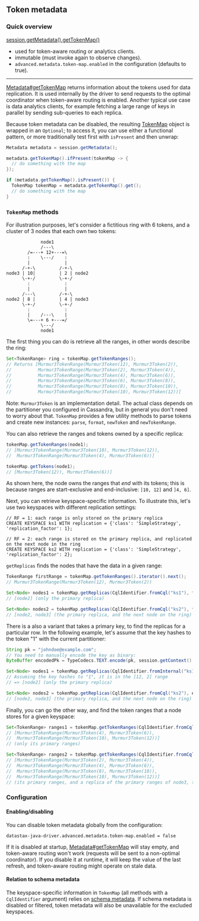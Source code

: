 ## Token metadata

### Quick overview

[session.getMetadata().getTokenMap()][Metadata#getTokenMap]

* used for token-aware routing or analytics clients.
* immutable (must invoke again to observe changes).
* `advanced.metadata.token-map.enabled` in the configuration (defaults to true).

-----

[Metadata#getTokenMap] returns information about the tokens used for data replication. It is used
internally by the driver to send requests to the optimal coordinator when token-aware routing is
enabled. Another typical use case is data analytics clients, for example fetching a large range of
keys in parallel by sending sub-queries to each replica. 

Because token metadata can be disabled, the resulting [TokenMap] object is wrapped in an `Optional`;
to access it, you can use either a functional pattern, or more traditionally test first with
`isPresent` and then unwrap:  

```java
Metadata metadata = session.getMetadata();

metadata.getTokenMap().ifPresent(tokenMap -> {
  // do something with the map
});

if (metadata.getTokenMap().isPresent()) {
  TokenMap tokenMap = metadata.getTokenMap().get();
  // do something with the map
}
```


### `TokenMap` methods

For illustration purposes, let's consider a fictitious ring with 6 tokens, and a cluster of 3 nodes
that each own two tokens:

```ditaa
             node1
             /---\
        /=---+ 12+---=\
        :    \---/    :
        |             |
      /-+-\         /-+-\
node3 | 10|         | 2 | node2
      \-+-/         \-+-/
        :             :
        |             |
      /---\         /-+-\
node2 | 8 |         | 4 | node3
      \-+-/         \-+-/
        :             :
        |    /---\    |
        \=---+ 6 +---=/
             \---/
             node1
```

The first thing you can do is retrieve all the ranges, in other words describe the ring:

```java
Set<TokenRange> ring = tokenMap.getTokenRanges();
// Returns [Murmur3TokenRange(Murmur3Token(12), Murmur3Token(2)),
//          Murmur3TokenRange(Murmur3Token(2), Murmur3Token(4)),
//          Murmur3TokenRange(Murmur3Token(4), Murmur3Token(6)),
//          Murmur3TokenRange(Murmur3Token(6), Murmur3Token(8)),
//          Murmur3TokenRange(Murmur3Token(8), Murmur3Token(10)),
//          Murmur3TokenRange(Murmur3Token(10), Murmur3Token(12))]
```

Note: `Murmur3Token` is an implementation detail. The actual class depends on the partitioner
you configured in Cassandra, but in general you don't need to worry about that. `TokenMap` provides
a few utility methods to parse tokens and create new instances: `parse`, `format`, `newToken` and
`newTokenRange`.

You can also retrieve the ranges and tokens owned by a specific replica:

```java
tokenMap.getTokenRanges(node1);
// [Murmur3TokenRange(Murmur3Token(10), Murmur3Token(12)),
//  Murmur3TokenRange(Murmur3Token(4), Murmur3Token(6))]

tokenMap.getTokens(node1);
// [Murmur3Token(12)), Murmur3Token(6))]
``` 

As shown here, the node owns the ranges that *end* with its tokens; this is because ranges are
start-exclusive and end-inclusive: `]10, 12]` and `]4, 6]`.

Next, you can retrieve keyspace-specific information. To illustrate this, let's use two keyspaces
with different replication settings:

```
// RF = 1: each range is only stored on the primary replica
CREATE KEYSPACE ks1 WITH replication = {'class': 'SimpleStrategy', 'replication_factor': 1};

// RF = 2: each range is stored on the primary replica, and replicated on the next node in the ring
CREATE KEYSPACE ks2 WITH replication = {'class': 'SimpleStrategy', 'replication_factor': 2};
```

`getReplicas` finds the nodes that have the data in a given range:

```java
TokenRange firstRange = tokenMap.getTokenRanges().iterator().next();
// Murmur3TokenRange(Murmur3Token(12), Murmur3Token(2))

Set<Node> nodes1 = tokenMap.getReplicas(CqlIdentifier.fromCql("ks1"), firstRange);
// [node2] (only the primary replica)

Set<Node> nodes2 = tokenMap.getReplicas(CqlIdentifier.fromCql("ks2"), firstRange);
// [node2, node3] (the primary replica, and the next node on the ring)
```

There is a also a variant that takes a primary key, to find the replicas for a particular row. In
the following example, let's assume that the key hashes to the token "1" with the current
partitioner:

```java
String pk = "johndoe@example.com";
// You need to manually encode the key as binary:
ByteBuffer encodedPk = TypeCodecs.TEXT.encode(pk, session.getContext().getProtocolVersion());

Set<Node> nodes1 = tokenMap.getReplicas(CqlIdentifier.fromInternal("ks1"), encodedPk);
// Assuming the key hashes to "1", it is in the ]12, 2] range
// => [node2] (only the primary replica)

Set<Node> nodes2 = tokenMap.getReplicas(CqlIdentifier.fromCql("ks2"), encodedPk);
// [node2, node3] (the primary replica, and the next node on the ring)
```

Finally, you can go the other way, and find the token ranges that a node stores for a given
keyspace:

```java
Set<TokenRange> ranges1 = tokenMap.getTokenRanges(CqlIdentifier.fromCql("ks1"), node1);
// [Murmur3TokenRange(Murmur3Token(4), Murmur3Token(6)),
//  Murmur3TokenRange(Murmur3Token(10), Murmur3Token(12))]
// (only its primary ranges)

Set<TokenRange> ranges2 = tokenMap.getTokenRanges(CqlIdentifier.fromCql("ks2"), node1);
// [Murmur3TokenRange(Murmur3Token(2), Murmur3Token(4)),
//  Murmur3TokenRange(Murmur3Token(4), Murmur3Token(6)),
//  Murmur3TokenRange(Murmur3Token(8), Murmur3Token(10)),
//  Murmur3TokenRange(Murmur3Token(10), Murmur3Token(12))]
// (its primary ranges, and a replica of the primary ranges of node3, the previous node on the ring)
```

### Configuration

#### Enabling/disabling

You can disable token metadata globally from the configuration:

```
datastax-java-driver.advanced.metadata.token-map.enabled = false
```

If it is disabled at startup, [Metadata#getTokenMap] will stay empty, and token-aware routing won't
work (requests will be sent to a non-optimal coordinator). If you disable it at runtime, it will
keep the value of the last refresh, and token-aware routing might operate on stale data.

#### Relation to schema metadata

The keyspace-specific information in `TokenMap` (all methods with a `CqlIdentifier` argument) relies
on [schema metadata](../schema/). If schema metadata is disabled or filtered, token metadata will
also be unavailable for the excluded keyspaces.


[Metadata#getTokenMap]: https://docs.datastax.com/en/drivers/java/4.17/com/datastax/oss/driver/api/core/metadata/Metadata.html#getTokenMap--
[TokenMap]:             https://docs.datastax.com/en/drivers/java/4.17/com/datastax/oss/driver/api/core/metadata/TokenMap.html